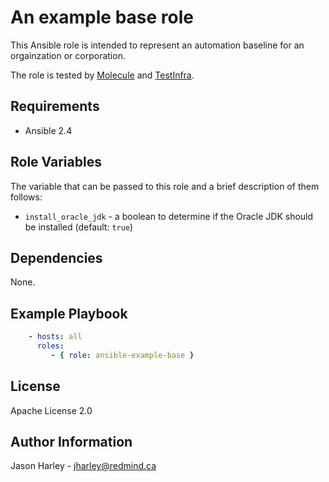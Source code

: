 An example base role
====================

This Ansible role is intended to represent an automation baseline for an orgainzation or corporation.

The role is tested by [Molecule](https://molecule.readthedocs.io/en/latest/) and [TestInfra](http://testinfra.readthedocs.io/en/latest/index.html).

Requirements
------------

 * Ansible 2.4


Role Variables
--------------

The variable that can be passed to this role and a brief description of them follows:

 * `install_oracle_jdk` - a boolean to determine if the Oracle JDK should be installed (default: `true`)

Dependencies
------------

None.

Example Playbook
----------------

```yaml
    - hosts: all
      roles:
         - { role: ansible-example-base }
```

License
-------

Apache License 2.0

Author Information
------------------

Jason Harley - jharley@redmind.ca
